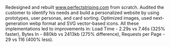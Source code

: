Redesigned and rebuilt www.perfectstriping.com from scratch. Audited the customer to identify his needs and build a personalized website by using prototypes, user personas, and card sorting. Optimized images, used next-generation webp format and SVG vector-based icons. All these implementations led to improvements in: Load Time - 2.29s vs 7.46s (325% faster), Bytes In - 880kb vs 2413kb (275% difference), Requests per Page - 29 vs 116 (400% less).
